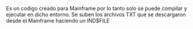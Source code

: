 Es un codigo creado para Mainframe por lo tanto solo se puede compilar y ejecutar en dicho entorno.
Se suben los archivos TXT que se descargaron desde el Mainframe haciendo un IND$FILE
